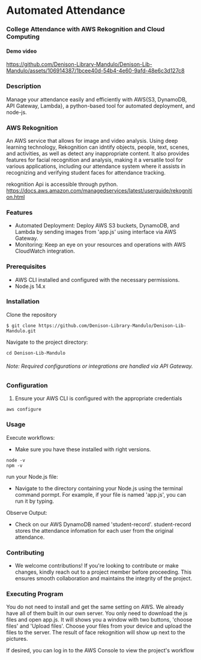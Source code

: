 # Automated Attendance


### College Attendance with AWS Rekognition and Cloud Computing
#### Demo video 
https://github.com/Denison-Library-Mandulo/Denison-Lib-Mandulo/assets/106914387/1bcee40d-54b4-4e60-9afd-48e6c3d127c8


### Description
Manage your attendance easily and efficiently with AWS{S3, DynamoDB, API Gateway, Lambda}, a python-based tool for automated deployment, and node-js. 

### AWS Rekognition
An AWS service that allows for image and video analysis. Using deep learning technology, Rekognition can idntify objects, people, text, scenes, and activities, as well as detect any inappropriate content. It also provides features for facial recognition and analysis, making it a versatile tool for various applications, including our attendance system where it assists in recognizing and verifying student faces for attendance tracking. 

rekognition Api is accessible through python. https://docs.aws.amazon.com/managedservices/latest/userguide/rekognition.html 

### Features
* Automated Deployment: Deploy AWS S3 buckets, DynamoDB, and Lambda by sending images from 'app.js' using interface via AWS Gateway. 
* Monitoring: Keep an eye on your resources and operations with AWS CloudWatch integration.

### Prerequisites
* AWS CLI installed and configured with the necessary permissions.
* Node.js 14.x

### Installation
Clone the repository
```
$ git clone https://github.com/Denison-Library-Mandulo/Denison-Lib-Mandulo.git

```

Navigate to the project directory:
```
cd Denison-Lib-Mandulo
```
###### Note: Required configurations or integrations are handled via API Gateway.

### Configuration
1. Ensure your AWS CLI is configured with the appropriate credentials
```
aws configure
```

### Usage
Execute workflows:
* Make sure you have these installed with right versions.
```
node -v
npm -v
```

run your Node.js file:
* Navigate to the directory containing your Node.js using the terminal command pormpt. For example, if your file is named 'app.js', you can run it by typing. 

Observe Output:
* Check on our AWS DynamoDB named 'student-record'. student-record stores the attendance infomation for each user from the original attendance.

### Contributing
* We welcome contributions! If you're looking to contribute or make changes, kindly reach out to a project member before proceeding. This ensures smooth collaboration and maintains the integrity of the project.

### Executing Program
You do not need to install and get the same setting on AWS. We already have all of them built in our own server. You only need to download the js files and open app.js. It will shows you a window with two buttons, 'choose files' and 'Upload files'. Choose your files from your device and upload the files to the server. The result of face rekognition will show up next to the pictures.

If desired, you can log in to the AWS Console to view the project's workflow 


